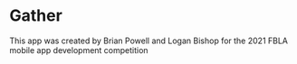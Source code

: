 #  Gather
This app was created by Brian Powell and Logan Bishop for the 2021 FBLA mobile app development competition


